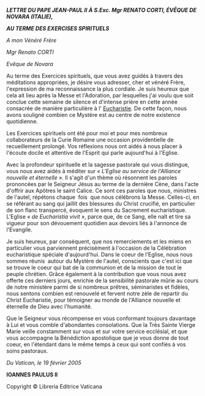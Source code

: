 ***LETTRE DU PAPE JEAN-PAUL II*** ***À S.Exc. Mgr RENATO CORTI, ÉVÊQUE DE NOVARA (ITALIE),***

***AU TERME DES EXERCISES SPIRITUELS***

*A mon Vénéré Frère*

*Mgr Renato CORTI*

*Evêque de Novara*

Au terme des Exercices spirituels, que vous avez guidés à travers des méditations appropriées, je désire vous adresser, cher et vénéré Frère, l'expression de ma reconnaissance la plus cordiale. Je suis heureux que cela ait lieu après la Messe et l'Adoration, par lesquelles j'ai voulu que soit conclue cette semaine de silence et d'intense prière en cette année consacrée de manière particulière à l' [Eucharistie](http://www.vatican.va/holy_father/special_features/eucharist/index_fr.html). De cette façon, nous avons souligné combien ce Mystère est au centre de notre existence quotidienne.

Les Exercices spirituels ont été pour moi et pour mes nombreux collaborateurs de la Curie Romaine une occasion providentielle de recueillement prolongé. Vos réflexions nous ont aidés à nous placer à l'écoute docile et attentive de l'Esprit qui parle aujourd'hui à l'Eglise.

Avec la profondeur spirituelle et la sagesse pastorale qui vous distingue, vous nous avez aidés à méditer sur *« *L'Eglise au service de l'Alliance nouvelle et éternelle* »*. Il s'agit d'un thème où résonnent les paroles prononcées par le Seigneur Jésus au terme de la dernière Cène, dans l'acte d'offrir aux Apôtres le saint Calice. Ce sont ces paroles que nous, ministres de l'autel, répétons chaque  fois  que nous célébrons la Messe. Celles-ci, en se référant au sang qui jaillit des blessures du Christ crucifié, en particulier de son flanc transpercé, évoquent le sens du Sacrement eucharistique. L'Eglise *« *de Eucharistia vivit* »*, parce que, de ce Sang, elle naît et tire sa vigueur pour son dévouement quotidien aux devoirs liés à l'annonce de l'Evangile.

Je suis heureux, par conséquent, que nos remerciements et les miens en particulier vous parviennent précisément à l'occasion de la Célébration eucharistique spéciale d'aujourd'hui. Dans le coeur de l'Eglise, nous nous sommes réunis  autour du Mystère de l'autel, conscients que c'est ici que se trouve le coeur qui bat de la communion et de la mission de tout le peuple chrétien. Grâce également à la contribution que vous nous avez offerte ces derniers jours, enrichie de la sensibilité pastorale mûrie au cours de notre ministère parmi de si nombreux prêtres, séminaristes et fidèles, nous sentons combien est renouvelé et fervent notre zèle de repartir du Christ Eucharistie, pour témoigner au monde de l'Alliance nouvelle et éternelle de Dieu avec l'humanité.

Que le Seigneur vous récompense en vous conformant toujours davantage à Lui et vous comble d'abondantes consolations. Que la Très Sainte Vierge Marie veille constamment sur vous et sur votre service ecclésial, et que vous accompagne la Bénédiction apostolique que je vous donne de tout coeur, en l'étendant dans le même temps à ceux qui sont confiés à vos soins pastoraux.

*Du Vatican, le 19 février 2005*

**IOANNES PAULUS II**

Copyright © Libreria Editrice Vaticana